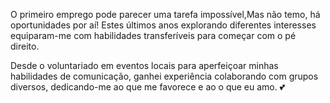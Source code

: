 O primeiro emprego pode parecer uma tarefa impossível,Mas não temo, há oportunidades por aí! Estes últimos anos explorando diferentes interesses equiparam-me com habilidades transferíveis para começar com o pé direito.

Desde o voluntariado em eventos locais para aperfeiçoar minhas habilidades de comunicação, ganhei experiência colaborando com grupos diversos, dedicando-me ao que me favorece e ao o que eu amo. 💕
